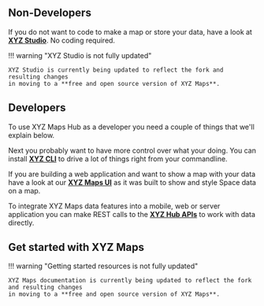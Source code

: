 
## Non-Developers

If you do not want to code to make a map or store your data, have a look at **[XYZ Studio](https://xyzmaps.github.io/xyz-studio)**. No coding required.

!!! warning "XYZ Studio is not fully updated"

    XYZ Studio is currently being updated to reflect the fork and resulting changes
    in moving to a **free and open source version of XYZ Maps**. 

## Developers

To use XYZ Maps Hub as a developer you need a couple of things that we'll explain below. 

Next you probably want to have more control over what your doing. You can install
**[XYZ CLI](cli/index.md)** to drive a lot of things right from your commandline.

If you are building a web application and want to show a map with your data have a look at our
**[XYZ Maps UI](ui/index.md)** as it was built to show and style Space data on a map.

To integrate XYZ Maps data features into a mobile, web or server application you can make
REST calls to the **[XYZ Hub APIs](api/index.md)** to work with data directly.


## Get started with XYZ Maps

!!! warning "Getting started resources is not fully updated"

    XYZ Maps documentation is currently being updated to reflect the fork and resulting changes
    in moving to a **free and open source version of XYZ Maps**. 
